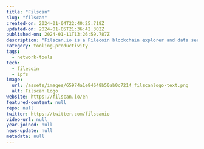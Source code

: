 ```yaml
---
title: "Filscan"
slug: "filscan"
created-on: 2024-01-04T22:40:25.718Z
updated-on: 2024-01-05T21:36:42.302Z
published-on: 2024-01-11T13:26:59.787Z
description: "Filscan.io is a Filecoin blockchain explorer and data service platform, offering a range of one-stop data services, including mining ranking, blockchain data query, visualization charts, and FVM ecosystem data analysis."
category: tooling-productivity
tags:
  - network-tools
tech:
  - filecoin
  - ipfs
image:
  url: /assets/images/65974a1e84648b50ab0c7214_filscanlogo-text.png
  alt: Filscan Logo
website: https://filscan.io/en
featured-content: null
repo: null
twitter: https://twitter.com/filscanio
video-url: null
year-joined: null
news-update: null
metadata: null
---
```

